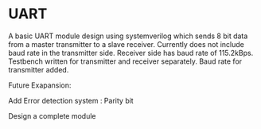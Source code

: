 # UART
A basic UART module design using systemverilog which sends 8 bit data from a master transmitter to a slave receiver.
Currently does not include baud rate in the transmitter side.
Receiver side has baud rate of 115.2kBps.
Testbench written for transmitter and receiver separately.
Baud rate for transmitter added.

Future Exapansion:

Add Error detection system : Parity bit

Design a complete module

